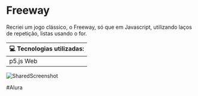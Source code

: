 # Freeway

Recriei um jogo clássico, o Freeway, só que em Javascript, utilizando laços de repetição, listas usando o for.

| 💻 Tecnologias utilizadas: | 
| --------------------------  |
| p5.js Web                   |


![SharedScreenshot](https://user-images.githubusercontent.com/90563215/211822312-0c01e3c8-05b6-4f31-a3f5-082d4e9312c1.gif)

#Alura
